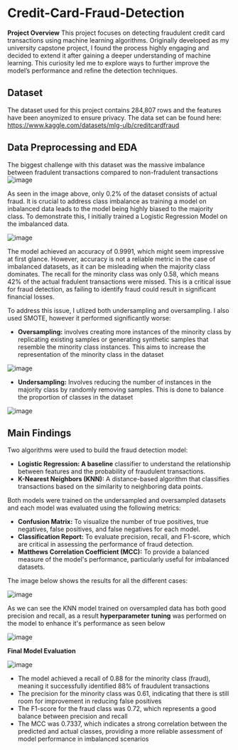 # Credit-Card-Fraud-Detection
**Project Overview**
This project focuses on detecting fraudulent credit card transactions using machine learning algorithms. Originally developed as my university capstone project, I found the process highly engaging and decided to extend it after gaining a deeper understanding of machine learning. This curiosity led me to explore ways to further improve the model’s performance and refine the detection techniques.


## **Dataset**

The dataset used for this project contains 284,807 rows and the features have been anoymized to ensure privacy. The data set can be found here: https://www.kaggle.com/datasets/mlg-ulb/creditcardfraud

## **Data Preprocessing and EDA**

The biggest challenge with this dataset was the massive imbalance between fradulent transactions compared to non-fradulent transactions 
![image](https://github.com/user-attachments/assets/77f03889-fc7b-46e2-aa5f-32385393c2b0)

 As seen in the image above, only 0.2% of the dataset consists of actual fraud. It is crucial to address class imbalance as training a model on inbalanced data leads to the model being highly biased to the majority class. To demonstrate this, I initially trained a Logistic Regression Model on the imbalanced data.

![image](https://github.com/user-attachments/assets/aef96b5e-7989-440a-8af3-c7b2725d1e26)

 The model achieved an accuracy of 0.9991, which might seem impressive at first glance. However, accuracy is not a reliable metric in the case of imbalanced datasets, as it can be misleading when the majority class dominates. The recall for the minority class was only 0.58, which means 42% of the actual fradulent transactions were missed. This is a critical issue for fraud detection, as failing to identify fraud could result in significant financial losses.

To address this issue, I utlized both undersampling and oversampling. I also used SMOTE, however it performed significantly worse:
* **Oversampling:** involves creating more instances of the minority class by replicating existing samples or generating synthetic samples that resemble the minority class instances. This aims to increase the representation of the minority class in the dataset

![image](https://github.com/user-attachments/assets/5d71a966-9e20-48fa-9600-a2996e14bb25)


* **Undersampling:** Involves reducing the number of instances in the majority class by randomly removing samples. This is done to balance the proportion of classes in the dataset

![image](https://github.com/user-attachments/assets/6e110428-a012-4fda-a267-751c6b9a6c89)

## **Main Findings**
Two algorithms were used to build the fraud detection model:

* **Logistic Regression: A baseline** classifier to understand the relationship between features and the probability of fraudulent transactions.
* **K-Nearest Neighbors (KNN):** A distance-based algorithm that classifies transactions based on the similarity to neighboring data points.

Both models were trained on the undersampled and oversampled datasets and each model was evaluated using the following metrics:
* **Confusion Matrix:** To visualize the number of true positives, true negatives, false positives, and false negatives for each model.
* **Classification Report:** To evaluate precision, recall, and F1-score, which are critical in assessing the performance of fraud detection.
* **Matthews Correlation Coefficient (MCC):** To provide a balanced measure of the model's performance, particularly useful for imbalanced datasets.

The image below shows the results for all the different cases: 

![image](https://github.com/user-attachments/assets/4a2f4a08-3d6d-4c6c-a25e-b61e9d2927bd)

As we can see the KNN model trained on oversampled data has both good precision and recall, as a result **hyperparameter** **tuning** was performed on the model to enhance it's performance as seen below

![image](https://github.com/user-attachments/assets/42fbef5e-9814-4fa1-8290-ff9aece706d7)

**Final Model Evaluation**

![image](https://github.com/user-attachments/assets/b257f860-b765-426f-bac5-4cbcfff3386f)

* The model achieved a recall of 0.88 for the minority class (fraud), meaning it successfully identified 88% of fraudulent transactions
* The precision for the minority class was 0.61, indicating that there is still room for improvement in reducing false positives
* The F1-score for the fraud class was 0.72, which represents a good balance between precision and recall
* The MCC was 0.7337, which indicates a strong correlation between the predicted and actual classes, providing a more reliable assessment of model performance in imbalanced scenarios
